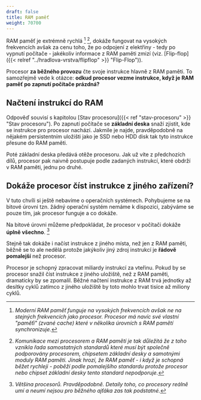 ```yaml
---
draft: false
title: RAM paměť
weight: 70700
---
```


RAM paměť je extrémně rychlá [^a] [^b], dokáže fungovat na vysokých frekvencích avšak za cenu toho, že po odpojení z elektřiny - tedy po vypnutí počítače - jakékoliv informace z RAM paměti zmizí (viz. [Flip-flop]({{< relref "../hradlova-vrstva/flipflop" >}} "Flip-Flop")).

Procesor **za běžného provozu** čte svoje instrukce hlavně z RAM paměti. To samozřejmě vede k otázce: **odkud procesor vezme instrukce, když je RAM paměť po zapnutí počítače prázdná?**

## Načtení instrukcí do RAM

Odpověď souvisí s kapitolou [Stav procesoru]({{< ref "stav-procesoru" >}} "Stav procesoru"). Po zapnutí počítače se **základní deska** snaží zjistit, kde se instrukce pro procesor nachází. Jakmile je najde, pravděpodobně na nějakém persistentním uložišti jako je SSD nebo HDD disk tak tyto instrukce přesune do RAM paměti. 

Poté základní deska předává otěže procesoru. Jak už víte z předchozích dílů, procesor pak naivně postupuje podle zadaných instrukcí, které obdrží v RAM paměti, jednu po druhé.  

## Dokáže procesor číst instrukce z jiného zařízení?

V tuto chvíli si ještě nebavíme o operačních systémech. Pohybujeme se na bitové úrovni tzn. žádný operační systém nemáme k dispozici, zabýváme se pouze tím, jak procesor funguje a co dokáže.

Na bitové úrovni můžeme předpokládat, že procesor v počítači dokáže **úplně všechno**. [^u]

Stejně tak dokáže i načíst instrukce z jiného místa, než jen z RAM paměti, běžně se to ale nedělá protože jakýkoliv jiný zdroj instrukcí je **řádově pomalejší** než procesor.

Procesor je schopný zpracovat miliardy instrukcí za vteřinu. Pokud by se procesor snažil číst instrukce z jiného uložiště, než z RAM paměti, dramaticky by se zpomalil. Běžné načtení instrukce z RAM trvá jednotky až desítky cyklů zatímco z jiného uložiště by toto mohlo trvat tisíce až miliony cyklů.


[^a]: *Moderní RAM paměť funguje na vysokých frekvencích avšak ne na stejných frekvencích jako procesor. Procesor má navíc své vlastní "paměťi" (zvané *cache*) které v několika úrovních s RAM pamětí synchronizuje.*

[^b]: *Komunikace mezi procesorem a RAM pamětí je tak důležitá že z toho vznikla řada samostatných standardů které musí být společně podporovány procesorem, chipsetem základní desky a samotnými moduly RAM paměti. Jinak hrozí, že RAM paměť - i když je schopná běžet rychleji - poběží podle pomalejšího standardu protože procesor nebo chipset základní desky tento standard nepodporuje.*

[^u]: *Většina procesorů. Pravděpodobně. Detaily toho, co procesory reálně umí a neumí nejsou pro běžného ajťáka zas tak podstatné.*